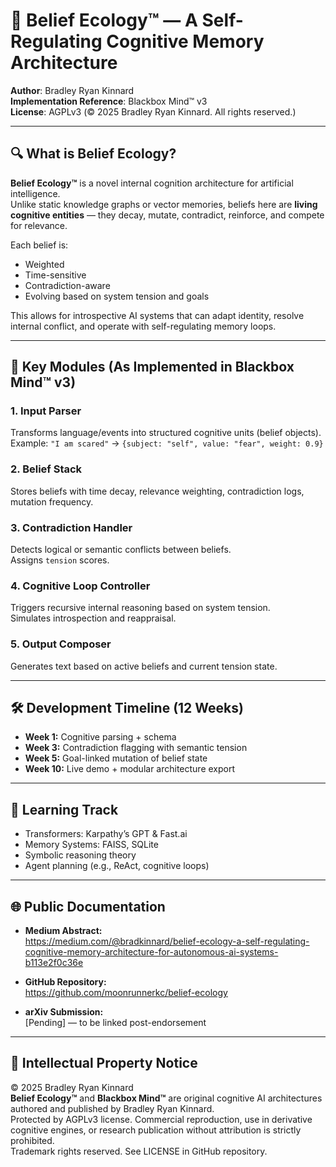 
# 🧠 Belief Ecology™ — A Self-Regulating Cognitive Memory Architecture

**Author**: Bradley Ryan Kinnard  
**Implementation Reference**: Blackbox Mind™ v3  
**License**: AGPLv3 (© 2025 Bradley Ryan Kinnard. All rights reserved.)

---

## 🔍 What is Belief Ecology?

**Belief Ecology™** is a novel internal cognition architecture for artificial intelligence.  
Unlike static knowledge graphs or vector memories, beliefs here are **living cognitive entities** — they decay, mutate, contradict, reinforce, and compete for relevance.

Each belief is:

- Weighted
- Time-sensitive
- Contradiction-aware
- Evolving based on system tension and goals

This allows for introspective AI systems that can adapt identity, resolve internal conflict, and operate with self-regulating memory loops.

---

## 🧩 Key Modules (As Implemented in Blackbox Mind™ v3)

### 1. Input Parser  
Transforms language/events into structured cognitive units (belief objects).  
Example: `"I am scared"` → `{subject: "self", value: "fear", weight: 0.9}`

### 2. Belief Stack  
Stores beliefs with time decay, relevance weighting, contradiction logs, mutation frequency.

### 3. Contradiction Handler  
Detects logical or semantic conflicts between beliefs.  
Assigns `tension` scores.

### 4. Cognitive Loop Controller  
Triggers recursive internal reasoning based on system tension.  
Simulates introspection and reappraisal.

### 5. Output Composer  
Generates text based on active beliefs and current tension state.

---

## 🛠️ Development Timeline (12 Weeks)

- **Week 1:** Cognitive parsing + schema  
- **Week 3:** Contradiction flagging with semantic tension  
- **Week 5:** Goal-linked mutation of belief state  
- **Week 10:** Live demo + modular architecture export

---

## 🧠 Learning Track

- Transformers: Karpathy’s GPT & Fast.ai
- Memory Systems: FAISS, SQLite
- Symbolic reasoning theory
- Agent planning (e.g., ReAct, cognitive loops)

---

## 🌐 Public Documentation

- **Medium Abstract:**  
  https://medium.com/@bradkinnard/belief-ecology-a-self-regulating-cognitive-memory-architecture-for-autonomous-ai-systems-b113e2f0c36e

- **GitHub Repository:**  
  https://github.com/moonrunnerkc/belief-ecology

- **arXiv Submission:**  
  [Pending] — to be linked post-endorsement

---

## 🔐 Intellectual Property Notice

© 2025 Bradley Ryan Kinnard  
**Belief Ecology™** and **Blackbox Mind™** are original cognitive AI architectures authored and published by Bradley Ryan Kinnard.  
Protected by AGPLv3 license. Commercial reproduction, use in derivative cognitive engines, or research publication without attribution is strictly prohibited.  
Trademark rights reserved. See LICENSE in GitHub repository.
